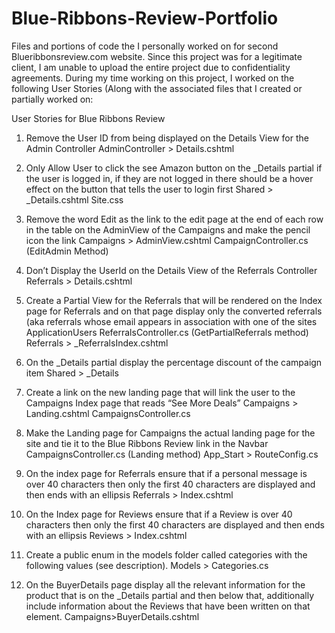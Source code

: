 # Blue-Ribbons-Review-Portfolio
Files and portions of code the I personally worked on for second Blueribbonsreview.com website. Since this project was for a legitimate client, I am unable to upload the entire project due to confidentiality agreements. During my time working on this project, I worked on the following User Stories (Along with the associated files that I created or partially worked on:

User Stories for Blue Ribbons Review

1)	Remove the User ID from being displayed on the Details View for the Admin Controller 
AdminController > Details.cshtml

2)	Only Allow User to click the see Amazon button on the _Details partial if the user is logged in, if they are not logged in there should be a hover effect on the button that tells the user to login first
Shared > _Details.cshtml
Site.css

3)	Remove the word Edit as the link to the edit page at the end of each row in the table on the AdminView of the Campaigns and make the pencil icon the link
Campaigns > AdminView.cshtml
CampaignController.cs (EditAdmin Method)

4)	Don’t Display the UserId on the Details View of the Referrals Controller
Referrals > Details.cshtml

5)	Create a Partial View for the Referrals that will be rendered on the Index page for Referrals and on that page display only the converted referrals (aka referrals whose email appears in association with one of the sites ApplicationUsers
ReferralsController.cs (GetPartialReferrals method)
Referrals > _ReferralsIndex.cshtml

6)	On the _Details partial display the percentage discount of the campaign item
Shared > _Details

7)	Create a link on the new landing page that will link the user to the Campaigns Index page that reads “See More Deals”
Campaigns > Landing.cshtml
CampaignsController.cs

8)	Make the Landing page for Campaigns the actual landing page for the site and tie it to the Blue Ribbons Review link in the Navbar
CampaignsController.cs (Landing method)
App_Start > RouteConfig.cs

9)	On the index page for Referrals ensure that if a personal message is over 40 characters then only the first 40 characters are displayed and then ends with an ellipsis
Referrals > Index.cshtml


10)	On the Index page for Reviews ensure that if a Review is over 40 characters then only the first 40 characters are displayed and then ends with an ellipsis
Reviews > Index.cshtml

11)	Create a public enum in the models folder called categories with the following values (see description).
Models > Categories.cs

12)	On the BuyerDetails page display all the relevant information for the product that is on the _Details partial and then below that, additionally include information about the Reviews that have been written on that element.
Campaigns>BuyerDetails.cshtml


